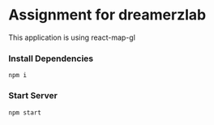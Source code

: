 # Assignment for dreamerzlab

This application is using react-map-gl

### Install Dependencies

```
npm i
```

### Start Server

```
npm start
```
